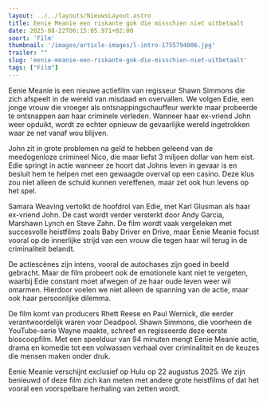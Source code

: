 ```yaml
---
layout: ../../layouts/NieuwsLayout.astro
title: Eenie Meanie een riskante gok die misschien niet uitbetaalt
date: 2025-08-22T06:15:05.971+02:00
soort: 'Film'
thumbnail: '/images/article-images/l-intro-1755794006.jpg'
trailer: ""
slug: 'eenie-meanie-een-riskante-gok-die-misschien-niet-uitbetaalt'
tags: ["Film"]
---
```


Eenie Meanie is een nieuwe actiefilm van regisseur Shawn Simmons die zich
afspeelt in de wereld van misdaad en overvallen. We volgen Edie, een jonge vrouw
die vroeger als ontsnappingschauffeur werkte maar probeerde te ontsnappen aan
haar criminele verleden. Wanneer haar ex-vriend John weer opduikt, wordt ze
echter opnieuw de gevaarlijke wereld ingetrokken waar ze net vanaf wou blijven.

John zit in grote problemen na geld te hebben geleend van de meedogenloze
crimineel Nico, die maar liefst 3 miljoen dollar van hem eist. Edie springt in
actie wanneer ze hoort dat Johns leven in gevaar is en besluit hem te helpen met
een gewaagde overval op een casino. Deze klus zou niet alleen de schuld kunnen
vereffenen, maar zet ook hun levens op het spel.

Samara Weaving vertolkt de hoofdrol van Edie, met Karl Glusman als haar
ex-vriend John. De cast wordt verder versterkt door Andy Garcia, Marshawn Lynch
en Steve Zahn. De film wordt vaak vergeleken met succesvolle heistfilms zoals
Baby Driver en Drive, maar Eenie Meanie focust vooral op de innerlijke strijd
van een vrouw die tegen haar wil terug in de criminaliteit belandt.

De actiescènes zijn intens, vooral de autochases zijn goed in beeld gebracht.
Maar de film probeert ook de emotionele kant niet te vergeten, waarbij Edie
constant moet afwegen of ze haar oude leven weer wil omarmen. Hierdoor voelen we
niet alleen de spanning van de actie, maar ook haar persoonlijke dilemma.

De film komt van producers Rhett Reese en Paul Wernick, die eerder
verantwoordelijk waren voor Deadpool. Shawn Simmons, die voorheen de
YouTube-serie Wayne maakte, schreef en regisseerde deze eerste bioscoopfilm. Met
een speelduur van 94 minuten mengt Eenie Meanie actie, drama en komedie tot een
volwassen verhaal over criminaliteit en de keuzes die mensen maken onder druk.

Eenie Meanie verschijnt exclusief op Hulu op 22 augustus 2025. We zijn benieuwd
of deze film zich kan meten met andere grote heistfilms of dat het vooral een
voorspelbare herhaling van zetten wordt.